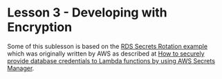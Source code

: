 # Lesson 3 - Developing with Encryption

Some of this sublesson is based on the [RDS Secrets Rotation example](https://github.com/aws-samples/automating-governance-sample) which was originally written by AWS as described at [How to securely provide database credentials to Lambda functions by using AWS Secrets Manager](https://aws.amazon.com/blogs/security/how-to-securely-provide-database-credentials-to-lambda-functions-by-using-aws-secrets-manager/).